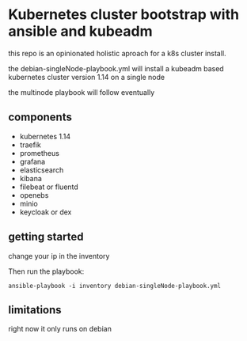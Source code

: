 # Kubernetes cluster bootstrap with ansible and kubeadm

this repo is an opinionated holistic aproach for a k8s cluster install.

the debian-singleNode-playbook.yml will install a kubeadm based
kubernetes cluster version 1.14 on a single node

the multinode playbook will follow eventually

## components

- kubernetes 1.14
- traefik
- prometheus
- grafana
- elasticsearch
- kibana
- filebeat or fluentd
- openebs
- minio
- keycloak or dex

## getting started

change your ip in the inventory

Then run the playbook:

`ansible-playbook -i inventory debian-singleNode-playbook.yml`

## limitations

right now it only runs on debian
